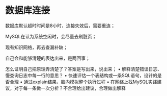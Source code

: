 # 数据库连接

数据库默认超时时间是8小时，连接失效后，需要重连；

MySQL在认为系统空闲时，会尽量去刷脏页；

现有知识网络，再去查漏补缺；

自己会和能够清楚的表达出来，是两回事；

怎么证明自己把原理弄清楚了？答案是写出来，说出来；
 • 解释清楚错误日志、慢查询日志中每一行的意思？
 • 快速评估一个表结构或一条SQL语句，设计的是否合理
 • 通过explain结果，脑内模拟整个执行过程
 • 在网络上找MySQL实践建议，对于每一条做一次分析？不合理给出建议，合理做出解释
